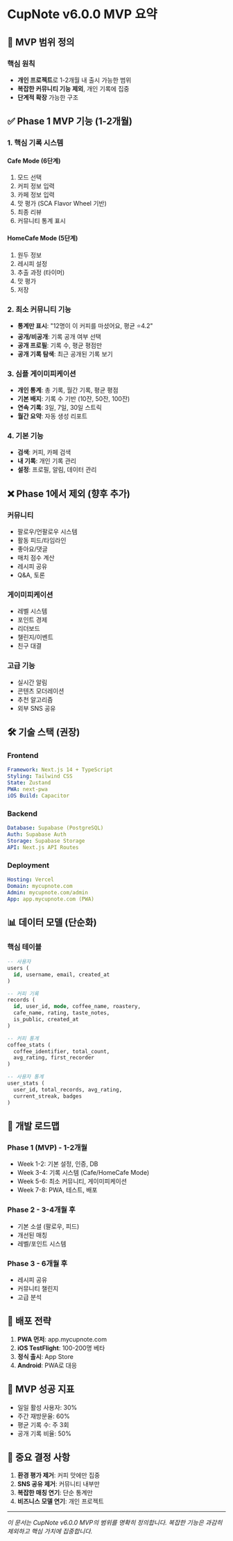 # CupNote v6.0.0 MVP 요약

## 🎯 MVP 범위 정의

### 핵심 원칙
- **개인 프로젝트**로 1-2개월 내 출시 가능한 범위
- **복잡한 커뮤니티 기능 제외**, 개인 기록에 집중
- **단계적 확장** 가능한 구조

## ✅ Phase 1 MVP 기능 (1-2개월)

### 1. 핵심 기록 시스템
#### Cafe Mode (6단계)
1. 모드 선택
2. 커피 정보 입력
3. 카페 정보 입력
4. 맛 평가 (SCA Flavor Wheel 기반)
5. 최종 리뷰
6. 커뮤니티 통계 표시

#### HomeCafe Mode (5단계)
1. 원두 정보
2. 레시피 설정
3. 추출 과정 (타이머)
4. 맛 평가
5. 저장

### 2. 최소 커뮤니티 기능
- **통계만 표시**: "12명이 이 커피를 마셨어요, 평균 ⭐4.2"
- **공개/비공개**: 기록 공개 여부 선택
- **공개 프로필**: 기록 수, 평균 평점만
- **공개 기록 탐색**: 최근 공개된 기록 보기

### 3. 심플 게이미피케이션
- **개인 통계**: 총 기록, 월간 기록, 평균 평점
- **기본 배지**: 기록 수 기반 (10잔, 50잔, 100잔)
- **연속 기록**: 3일, 7일, 30일 스트릭
- **월간 요약**: 자동 생성 리포트

### 4. 기본 기능
- **검색**: 커피, 카페 검색
- **내 기록**: 개인 기록 관리
- **설정**: 프로필, 알림, 데이터 관리

## ❌ Phase 1에서 제외 (향후 추가)

### 커뮤니티
- 팔로우/언팔로우 시스템
- 활동 피드/타임라인
- 좋아요/댓글
- 매치 점수 계산
- 레시피 공유
- Q&A, 토론

### 게이미피케이션
- 레벨 시스템
- 포인트 경제
- 리더보드
- 챌린지/이벤트
- 친구 대결

### 고급 기능
- 실시간 알림
- 콘텐츠 모더레이션
- 추천 알고리즘
- 외부 SNS 공유

## 🛠 기술 스택 (권장)

### Frontend
```yaml
Framework: Next.js 14 + TypeScript
Styling: Tailwind CSS
State: Zustand
PWA: next-pwa
iOS Build: Capacitor
```

### Backend
```yaml
Database: Supabase (PostgreSQL)
Auth: Supabase Auth
Storage: Supabase Storage
API: Next.js API Routes
```

### Deployment
```yaml
Hosting: Vercel
Domain: mycupnote.com
Admin: mycupnote.com/admin
App: app.mycupnote.com (PWA)
```

## 📊 데이터 모델 (단순화)

### 핵심 테이블
```sql
-- 사용자
users (
  id, username, email, created_at
)

-- 커피 기록
records (
  id, user_id, mode, coffee_name, roastery,
  cafe_name, rating, taste_notes, 
  is_public, created_at
)

-- 커피 통계
coffee_stats (
  coffee_identifier, total_count, 
  avg_rating, first_recorder
)

-- 사용자 통계
user_stats (
  user_id, total_records, avg_rating,
  current_streak, badges
)
```

## 🚀 개발 로드맵

### Phase 1 (MVP) - 1-2개월
- Week 1-2: 기본 설정, 인증, DB
- Week 3-4: 기록 시스템 (Cafe/HomeCafe Mode)
- Week 5-6: 최소 커뮤니티, 게이미피케이션
- Week 7-8: PWA, 테스트, 배포

### Phase 2 - 3-4개월 후
- 기본 소셜 (팔로우, 피드)
- 개선된 매칭
- 레벨/포인트 시스템

### Phase 3 - 6개월 후
- 레시피 공유
- 커뮤니티 챌린지
- 고급 분석

## 📱 배포 전략

1. **PWA 먼저**: app.mycupnote.com
2. **iOS TestFlight**: 100-200명 베타
3. **정식 출시**: App Store
4. **Android**: PWA로 대응

## 🎯 MVP 성공 지표

- 일일 활성 사용자: 30%
- 주간 재방문율: 60%
- 평균 기록 수: 주 3회
- 공개 기록 비율: 50%

## 📝 중요 결정 사항

1. **환경 평가 제거**: 커피 맛에만 집중
2. **SNS 공유 제거**: 커뮤니티 내부만
3. **복잡한 매칭 연기**: 단순 통계만
4. **비즈니스 모델 연기**: 개인 프로젝트

---

*이 문서는 CupNote v6.0.0 MVP의 범위를 명확히 정의합니다.*
*복잡한 기능은 과감히 제외하고 핵심 가치에 집중합니다.*